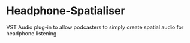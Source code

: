 # Headphone-Spatialiser
VST Audio plug-in to allow podcasters to simply create spatial audio for headphone listening
